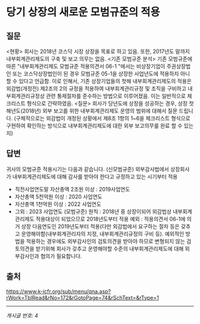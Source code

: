 # 당기 상장의 새로운 모범규준의 적용

## 질문
<현황>
회사는 2018년 코스닥 시장 상장을 목표로 하고 있음. 또한, 2017년도 말까지 내부회계관리제도의 구축 및 보고 의무는 없음.
<기존 모범규준 분석>
기존 모범규준에 따른 "내부회계관리제도 모범규준 적용의견서 06-1 "에서는 비상장기업이 주권상장법인 또는 코스닥상장법인이 된 경우 모범규준 05-1을 상장한 사업년도에 적용하지 아니할 수 있다고 언급함.
이로 인해서, 기존 상장기업들의 첫해 내부회계관리제도의 적용은 외감법(개정전) 제2조의 2의 규정을 적용하여 내부회계관리규정 및 조직을 구비하고 내부회계관리규정상 관련 통제절차를 준수하는 방법으로 이루어졌음. 이는 일반적으로 체크리스트 형식으로 간략하였음.
<질문>
회사가 당년도에 상장을 성공하는 경우, 상장 첫해년도(2018년) 외부 보고를 위한 내부회계관리제도 운영의 범위에 대해서 질문 드립니다.
(구체적으로는 외감법이 개정된 상황에서 제8조 1항의 1~6을 체크리스트 형식으로 구현하여 확인하는 방식으로 내부회계관리제도에 대한 외부 보고의무를 완료 할 수 있는지)

## 답변
귀사의 모범규준 적용시기는 다음과 같습니다.
(신모범규준)
외부감사법에서 상장회사가 내부회계관리제도에 대해 감사를 받아야 한다고 규정하고 있는 시기부터 적용
- 직전사업연도말 자산총액 2조원 이상 : 2019사업연도
- 자산총액 5천억원 이상 : 2020 사업연도
- 자산총액 1천억원 이상 : 2022 사업연도
- 그외 : 2023 사업연도
(모범규준)
원칙 : 2018년 중 상장이되어 외감법상 내부회계관리제도 적용대상이 되었으므로 2018년도부터 적용
예외 : 적용의견서 06-1에 의거 상장 다음연도인 2019년도부터 적용(다만 외감법에서 요구하는 절차 등은 갖추고 운영해야함(내부회계관리자의 지정, 내부회계관리규정의 구비 등).
예외적인 방법을 적용하는 경우에도 외부감사인의 검토의견을 받아야 하므로 변형되지 않는 검토의견을 받기위해 회사가 갖추고 운영해야할 수준의 내부회계관리제도에 대해 외부감사인과 협의가 필요합니다.

## 출처
https://www.k-icfr.org/sub/menu/qna.asp?rWork=TblRead&rNo=172&rGotoPage=74&rSchText=&rType=1

---
*게시글 번호: 4*
